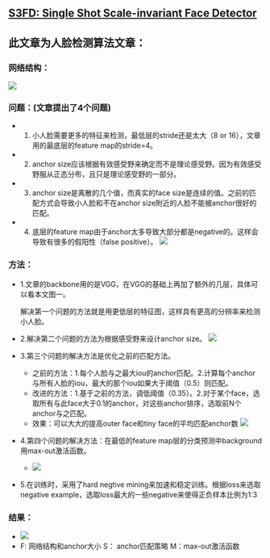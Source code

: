 ## [S3FD: Single Shot Scale-invariant Face Detector](https://github.com/yujack333/study_things/blob/master/face-related%20paper/1708.SFD.pdf)
## 此文章为人脸检测算法文章：
### 网络结构：

  ![](https://github.com/yujack333/study_things/blob/master/face-related%20paper/pic/S3FD.png)
  
### 问题：(文章提出了4个问题)
  - 1. 小人脸需要更多的特征来检测，最低层的stride还是太大（8 or 16），文章用的最底层的feature map的stride=4。
  - 2. anchor size应该根据有效感受野来确定而不是理论感受野。因为有效感受野服从正态分布，且只是理论感受野的一部分。
  - 3. anchor size是离散的几个值，而真实的face size是连续的值。之前的匹配方式会导致小人脸和不在anchor size附近的人脸不能被anchor很好的匹配。
  - 4. 底层的feature map由于anchor太多导致大部分都是negative的。这样会导致有很多的假阳性（false positive）。
  ![](https://github.com/yujack333/study_things/blob/master/face-related%20paper/pic/S3FD1.png)

### 方法：
  - 1.文章的backbone用的是VGG，在VGG的基础上再加了额外的几层，具体可以看本文图一。
  
    解决第一个问题的方法就是用更低层的特征图，这样具有更高的分辨率来检测小人脸。
    
  - 2.解决第二个问题的方法为根据感受野来设计anchor size。
    ![](https://github.com/yujack333/study_things/blob/master/face-related%20paper/pic/S3FD2.png)

  - 3.第三个问题的解决方法是优化之前的匹配方法。
  
    - 之前的方法：1.每个人脸与之最大iou的anchor匹配。2.计算每个anchor与所有人脸的iou，最大的那个iou如果大于阈值（0.5）则匹配。
    - 改进的方法：1.基于之前的方法，调低阈值（0.35）。2.对于某个face，选取所有与此face大于0.1的anchor，对这些anchor排序，选取前N个anchor与之匹配。
    - 效果：可以大大的提高outer face和tiny face的平均匹配anchor数
      ![](https://github.com/yujack333/study_things/blob/master/face-related%20paper/pic/S3FD3.png)
      
  - 4.第四个问题的解决方法：在最低的feature map层的分类预测中background用max-out激活函数。
  
    - ![](https://github.com/yujack333/study_things/blob/master/face-related%20paper/pic/S3FD4.png)
  
  - 5.在训练时，采用了hard negtive mining来加速和稳定训练。根据loss来选取negative example，选取loss最大的一些negative来使得正负样本比例为1:3
### 结果：
  - ![](https://github.com/yujack333/study_things/blob/master/face-related%20paper/pic/S3FD5.png)
  - F: 网络结构和anchor大小    S： anchor匹配策略  M：max-out激活函数
